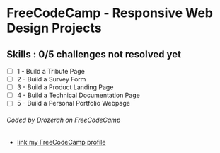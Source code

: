 # FreeCodeCamp - Responsive Web Design Projects

## Skills : 0/5 challenges not resolved yet

- [ ] 1 - Build a Tribute Page
- [ ] 2 - Build a Survey Form
- [ ] 3 - Build a Product Landing Page
- [ ] 4 - Build a Technical Documentation Page
- [ ] 5 - Build a Personal Portfolio Webpage

###### Coded by Drozerah on FreeCodeCamp

* [link my FreeCodeCamp profile](https://www.freecodecamp.org/drozerah)